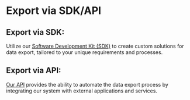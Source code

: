 # Export via SDK/API

## **Export via SDK:** 
 Utilize our [Software Development Kit (SDK)](https://supervisely.readthedocs.io/en/latest/sdk_packages.html) to create custom solutions for data export, tailored to your unique requirements and processes.

## **Export via API:**
 [Our API](https://api.docs.supervisely.com/) provides the ability to automate the data export process by integrating our system with external applications and services.